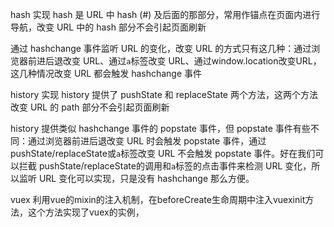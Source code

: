 hash 实现
hash 是 URL 中 hash (#) 及后面的那部分，常用作锚点在页面内进行导航，改变 URL 中的 hash 部分不会引起页面刷新

通过 hashchange 事件监听 URL 的变化，改变 URL 的方式只有这几种：通过浏览器前进后退改变 URL、通过`a`标签改变 URL、通过window.location改变URL，这几种情况改变 URL 都会触发 hashchange 事件

history 实现
history 提供了 pushState 和 replaceState 两个方法，这两个方法改变 URL 的 path 部分不会引起页面刷新

history 提供类似 hashchange 事件的 popstate 事件，但 popstate 事件有些不同：通过浏览器前进后退改变 URL 时会触发 popstate 事件，通过pushState/replaceState或`a`标签改变 URL 不会触发 popstate 事件。好在我们可以拦截 pushState/replaceState的调用和`a`标签的点击事件来检测 URL 变化，所以监听 URL 变化可以实现，只是没有 hashchange 那么方便。

vuex 利用vue的mixin的注入机制，在beforeCreate生命周期中注入vuexinit方法，这个方法实现了vuex的实例，
